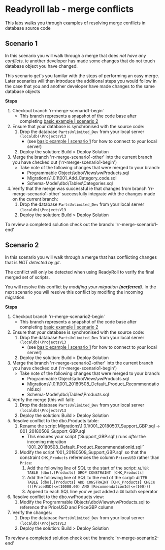 # Readyroll lab - merge conflicts

This labs walks you through examples of resolving merge conflicts in database source code

## Scenario 1

In this scenario you will walk through a merge that does *not have any conflicts*. ie another developer has made some changes that do not touch database object you have changed.

This scenario get's you familar with the steps of performing an easy merge. Later scenarios will then introduce the additional steps you would follow in the case that you and another developer have made changes to the same database objects

**Steps**

1. Checkout branch 'rr-merge-scenario1-begin'
    * This branch represents a snapshot of the code base after completing [basic example | scenario 2](basics-example.md)
2. Ensure that your database is synchronised with the source code:
    1. Drop the database `PartsUnlimited_Dev` from your local server `(localdb)\ProjectsV13` 
        * (see [basic example | scenario 1](basics-example.md) for how to connect to your local server)
    2. Deploy the solution: Build > Deploy Solution
3. Merge the branch 'rr-merge-scenario1-other' into the current branch you have checked out ('rr-merge-scenario1-begin') 
    * Take note of the following changes that were merged to your branch:
        * Programmable Objects\dbo\Views\vwProducts.sql
        * Migrations\1.0.1\001_Add_Category_code.sql
        * Schema-Model\dbo\Tables\Categories.sql
4. Verify that the merge was successful ie that changes from branch 'rr-merge-scenario1-other' successfully integrate with the changes made on the current branch:
    1. Drop the database `PartsUnlimited_Dev` from your local server `(localdb)\ProjectsV13`
    2. Deploy the solution: Build > Deploy Solution

To review a completed solution check out the branch: 'rr-merge-scenario1-end'


## Scenario 2

In this scenario you will walk through a merge that has conflicting changes that is *NOT detected by git*.

The conflict will only be detected when using ReadyRoll to verify the final merged set of scripts.

You will resolve this conflict by *modifing your migration (**perferred**)*. In the next scenario you will resolve this conflict by modifing the incoming migration.

**Steps**

1. Checkout branch 'rr-merge-scenario2-begin'
    * This branch represents a snapshot of the code base after completing [basic example | scenario 2](basics-example.md)
2. Ensure that your database is synchronised with the source code:
    1. Drop the database `PartsUnlimited_Dev` from your local server `(localdb)\ProjectsV13` 
        * (see [basic example | scenario 1](basics-example.md) for how to connect to your local server)
    2. Deploy the solution: Build > Deploy Solution
3. Merge the branch 'rr-merge-scenario2-other' into the current branch you have checked out ('rr-merge-scenario1-begin')
    * Take note of the following changes that were merged to your branch:
        * Programmable Objects\dbo\Views\vwProducts.sql
        * Migrations\1.0.1\001_20180508_Default_Product_RecommendationId.sql
        * Schema-Model\dbo\Tables\Products.sql
4. Verify the merge (this will fail):
    1. Drop the database `PartsUnlimited_Dev` from your local server `(localdb)\ProjectsV13`
    2. Deploy the solution: Build > Deploy Solution
5. Resolve conflict to the dbo.Products table:
    1. Rename the script Migrations\1.0.1\001_20180507_Support_GBP.sql -> 001_20180509_Support_GBP.sql
        * This ensures your script ('Support_GBP.sql') runs *after* the incoming migration '001_20180508_Default_Product_RecommendationId.sql'`
    2. Modify the script '001_20180509_Support_GBP.sql' so that the constraint `CHK_Products` references the column `PricesUSD` rather than `Price`:
		1. Add the following line of SQL to the start of the script: `ALTER TABLE [dbo].[Products] DROP CONSTRAINT [CHK_Products]`
		2. Add the following line of SQL to the end of the script: `ALTER TABLE [dbo].[Products] ADD CONSTRAINT [CHK_Products] CHECK (([PriceUSD]<=(10000.00) AND [RecommendationId]<=(100)))` 
		3. Append to each SQL line you've just added a `GO` batch seperator
6. Resolve conflict to the dbo.vwProducts view:
    1. Modify the Programmable Objects\dbo\Views\vwProducts.sql to reference the PriceUSD and PriceGBP column
7. Verify the changes:
    1. Drop the database `PartsUnlimited_Dev` from your local server `(localdb)\ProjectsV13`
    2. Deploy the solution: Build > Deploy Solution

To review a completed solution check out the branch: 'rr-merge-scenario2-end'